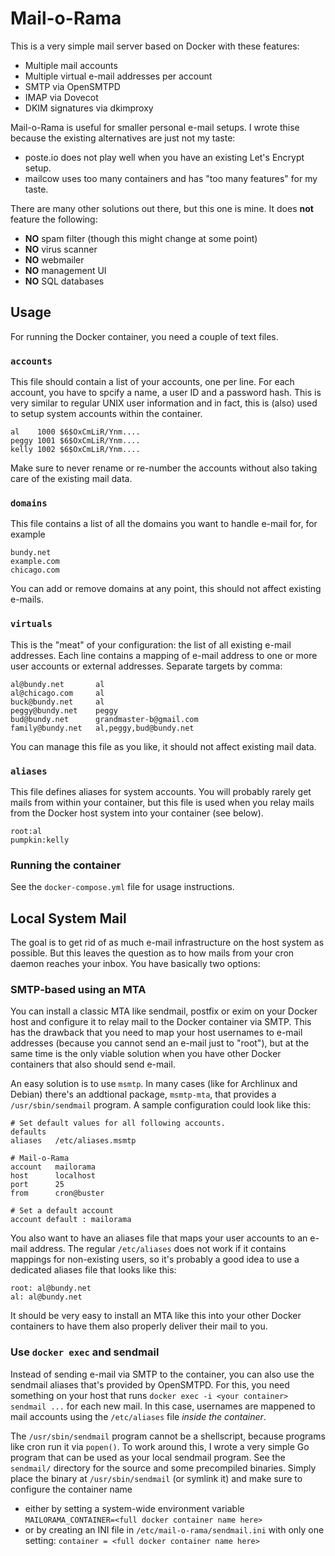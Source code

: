 # Mail-o-Rama

This is a very simple mail server based on Docker with these features:

* Multiple mail accounts
* Multiple virtual e-mail addresses per account
* SMTP via OpenSMTPD
* IMAP via Dovecot
* DKIM signatures via dkimproxy

Mail-o-Rama is useful for smaller personal e-mail setups. I wrote thise because
the existing alternatives are just not my taste:

* poste.io does not play well when you have an existing Let's Encrypt setup.
* mailcow uses too many containers and has "too many features" for my taste.

There are many other solutions out there, but this one is mine. It does **not**
feature the following:

* **NO** spam filter (though this might change at some point)
* **NO** virus scanner
* **NO** webmailer
* **NO** management UI
* **NO** SQL databases

## Usage

For running the Docker container, you need a couple of text files.

### `accounts`

This file should contain a list of your accounts, one per line. For each account,
you have to spcify a name, a user ID and a password hash. This is very similar
to regular UNIX user information and in fact, this is (also) used to setup system
accounts within the container.

    al    1000 $6$OxCmLiR/Ynm....
    peggy 1001 $6$OxCmLiR/Ynm....
    kelly 1002 $6$OxCmLiR/Ynm....

Make sure to never rename or re-number the accounts without also taking care of
the existing mail data.

### `domains`

This file contains a list of all the domains you want to handle e-mail for, for
example

    bundy.net
    example.com
    chicago.com

You can add or remove domains at any point, this should not affect existing
e-mails.

### `virtuals`

This is the "meat" of your configuration: the list of all existing e-mail
addresses. Each line contains a mapping of e-mail address to one or more user
accounts or external addresses. Separate targets by comma:

    al@bundy.net       al
    al@chicago.com     al
    buck@bundy.net     al
    peggy@bundy.net    peggy
    bud@bundy.net      grandmaster-b@gmail.com
    family@bundy.net   al,peggy,bud@bundy.net

You can manage this file as you like, it should not affect existing mail data.

### `aliases`

This file defines aliases for system accounts. You will probably rarely get
mails from within your container, but this file is used when you relay mails
from the Docker host system into your container (see below).

    root:al
    pumpkin:kelly

### Running the container

See the `docker-compose.yml` file for usage instructions.

## Local System Mail

The goal is to get rid of as much e-mail infrastructure on the host system as
possible. But this leaves the question as to how mails from your cron daemon
reaches your inbox. You have basically two options:

### SMTP-based using an MTA

You can install a classic MTA like sendmail, postfix or exim on your Docker host
and configure it to relay mail to the Docker container via SMTP. This has the
drawback that you need to map your host usernames to e-mail addresses (because
you cannot send an e-mail just to "root"), but at the same time is the only
viable solution when you have other Docker containers that also should send
e-mail.

An easy solution is to use `msmtp`. In many cases (like for Archlinux and Debian)
there's an addtional package, `msmtp-mta`, that provides a `/usr/sbin/sendmail`
program. A sample configuration could look like this:

    # Set default values for all following accounts.
    defaults
    aliases   /etc/aliases.msmtp

    # Mail-o-Rama
    account   mailorama
    host      localhost
    port      25
    from      cron@buster

    # Set a default account
    account default : mailorama

You also want to have an aliases file that maps your user accounts to an e-mail
address. The regular `/etc/aliases` does not work if it contains mappings for
non-existing users, so it's probably a good idea to use a dedicated aliases file
that looks like this:

    root: al@bundy.net
    al: al@bundy.net

It should be very easy to install an MTA like this into your other Docker
containers to have them also properly deliver their mail to you.

### Use `docker exec` and sendmail

Instead of sending e-mail via SMTP to the container, you can also use the
sendmail aliases that's provided by OpenSMTPD. For this, you need something on
your host that runs `docker exec -i <your container> sendmail ...` for each new
mail. In this case, usernames are mappened to mail accounts using the
`/etc/aliases` file *inside the container*.

The `/usr/sbin/sendmail` program cannot be a shellscript, because programs like
cron run it via `popen()`. To work around this, I wrote a very simple Go program
that can be used as your local sendmail program. See the `sendmail/` directory
for the source and some precompiled binaries. Simply place the binary at
`/usr/sbin/sendmail` (or symlink it) and make sure to configure the container
name

* either by setting a system-wide environment variable
  `MAILORAMA_CONTAINER=<full docker container name here>`
* or by creating an INI file in `/etc/mail-o-rama/sendmail.ini` with only one
  setting: `container = <full docker container name here>`

